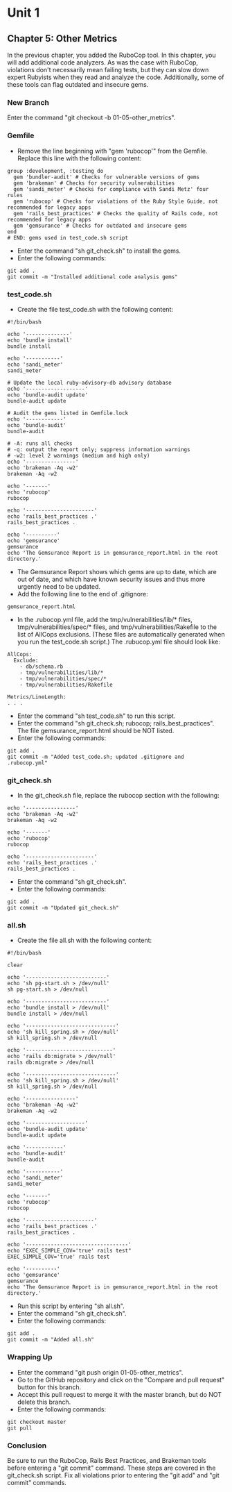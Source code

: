 # Unit 1
## Chapter 5: Other Metrics
In the previous chapter, you added the RuboCop tool.  In this chapter, you will add additional code analyzers.  As was the case with RuboCop, violations don't necessarily mean failing tests, but they can slow down expert Rubyists when they read and analyze the code.  Additionally, some of these tools can flag outdated and insecure gems.

### New Branch
Enter the command "git checkout -b 01-05-other_metrics".

### Gemfile
* Remove the line beginning with "gem 'rubocop'" from the Gemfile.  Replace this line with the following content:
```
group :development, :testing do
  gem 'bundler-audit' # Checks for vulnerable versions of gems
  gem 'brakeman' # Checks for security vulnerabilities
  gem 'sandi_meter' # Checks for compliance with Sandi Metz' four rules
  gem 'rubocop' # Checks for violations of the Ruby Style Guide, not recommended for legacy apps
  gem 'rails_best_practices' # Checks the quality of Rails code, not recommended for legacy apps
  gem 'gemsurance' # Checks for outdated and insecure gems
end
# END: gems used in test_code.sh script
```
* Enter the command "sh git_check.sh" to install the gems.
* Enter the following commands:
```
git add .
git commit -m "Installed additional code analysis gems" 
```
### test_code.sh
* Create the file test_code.sh with the following content:
```
#!/bin/bash

echo '--------------'
echo 'bundle install'
bundle install

echo '-----------'
echo 'sandi_meter'
sandi_meter

# Update the local ruby-advisory-db advisory database
echo '-------------------'
echo 'bundle-audit update'
bundle-audit update

# Audit the gems listed in Gemfile.lock
echo '------------'
echo 'bundle-audit'
bundle-audit

# -A: runs all checks
# -q: output the report only; suppress information warnings
# -w2: level 2 warnings (medium and high only)
echo '----------------'
echo 'brakeman -Aq -w2'
brakeman -Aq -w2

echo '-------'
echo 'rubocop'
rubocop

echo '----------------------'
echo 'rails_best_practices .'
rails_best_practices .

echo '----------'
echo 'gemsurance'
gemsurance
echo 'The Gemsurance Report is in gemsurance_report.html in the root directory.'
```
* The Gemsurance Report shows which gems are up to date, which are out of date, and which have known security issues and thus more urgently need to be updated.
* Add the following line to the end of .gitignore:
```
gemsurance_report.html
```
* In the .rubocop.yml file, add the tmp/vulnerabilities/lib/* files, tmp/vulnerabilities/spec/* files, and tmp/vulnerabilities/Rakefile to the list of AllCops exclusions.  (These files are automatically generated when you run the test_code.sh script.)  The .rubucop.yml file should look like:
```
AllCops:
  Exclude:
    - db/schema.rb
    - tmp/vulnerabilities/lib/*
    - tmp/vulnerabilities/spec/*
    - tmp/vulnerabilities/Rakefile
    
Metrics/LineLength:
. . .
```
* Enter the command "sh test_code.sh" to run this script.
* Enter the command "sh git_check.sh; rubocop; rails_best_practices".  The file gemsurance_report.html should be NOT listed.
* Enter the following commands:
```
git add .
git commit -m "Added test_code.sh; updated .gitignore and .rubocop.yml" 
```

### git_check.sh
* In the git_check.sh file, replace the rubocop section with the following:
```
echo '----------------'
echo 'brakeman -Aq -w2'
brakeman -Aq -w2

echo '-------'
echo 'rubocop'
rubocop

echo '----------------------'
echo 'rails_best_practices .'
rails_best_practices .
```
* Enter the command "sh git_check.sh".
* Enter the following commands:
```
git add .
git commit -m "Updated git_check.sh" 
```

### all.sh
* Create the file all.sh with the following content:
```
#!/bin/bash

clear

echo '--------------------------'
echo 'sh pg-start.sh > /dev/null'
sh pg-start.sh > /dev/null

echo '--------------------------'
echo 'bundle install > /dev/null'
bundle install > /dev/null

echo '-----------------------------'
echo 'sh kill_spring.sh > /dev/null'
sh kill_spring.sh > /dev/null

echo '----------------------------'
echo 'rails db:migrate > /dev/null'
rails db:migrate > /dev/null

echo '-----------------------------'
echo 'sh kill_spring.sh > /dev/null'
sh kill_spring.sh > /dev/null

echo '----------------'
echo 'brakeman -Aq -w2'
brakeman -Aq -w2

echo '-------------------'
echo 'bundle-audit update'
bundle-audit update

echo '------------'
echo 'bundle-audit'
bundle-audit

echo '-----------'
echo 'sandi_meter'
sandi_meter

echo '-------'
echo 'rubocop'
rubocop

echo '----------------------'
echo 'rails_best_practices .'
rails_best_practices .

echo '---------------------------------'
echo "EXEC_SIMPLE_COV='true' rails test"
EXEC_SIMPLE_COV='true' rails test

echo '----------'
echo 'gemsurance'
gemsurance
echo 'The Gemsurance Report is in gemsurance_report.html in the root directory.'
```
* Run this script by entering "sh all.sh".
* Enter the command "sh git_check.sh".
* Enter the following commands:
```
git add .
git commit -m "Added all.sh"
```

### Wrapping Up
* Enter the command "git push origin 01-05-other_metrics".
* Go to the GitHub repository and click on the "Compare and pull request" button for this branch.
* Accept this pull request to merge it with the master branch, but do NOT delete this branch.
* Enter the following commands:
```
git checkout master
git pull
```

### Conclusion
Be sure to run the RuboCop, Rails Best Practices, and Brakeman tools before entering a "git commit" command.  These steps are covered in the git_check.sh script.  Fix all violations prior to entering the "git add" and "git commit" commands.
